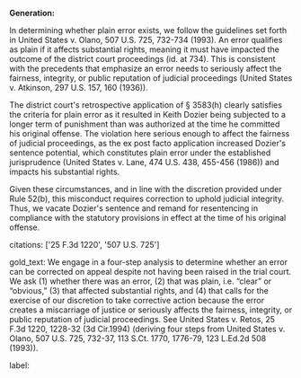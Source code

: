 **Generation:**

In determining whether plain error exists, we follow the guidelines set forth in United States v. Olano, 507 U.S. 725, 732-734 (1993). An error qualifies as plain if it affects substantial rights, meaning it must have impacted the outcome of the district court proceedings (id. at 734). This is consistent with the precedents that emphasize an error needs to seriously affect the fairness, integrity, or public reputation of judicial proceedings (United States v. Atkinson, 297 U.S. 157, 160 (1936)).

The district court's retrospective application of § 3583(h) clearly satisfies the criteria for plain error as it resulted in Keith Dozier being subjected to a longer term of punishment than was authorized at the time he committed his original offense. The violation here serious enough to affect the fairness of judicial proceedings, as the ex post facto application increased Dozier's sentence potential, which constitutes plain error under the established jurisprudence (United States v. Lane, 474 U.S. 438, 455-456 (1986)) and impacts his substantial rights.

Given these circumstances, and in line with the discretion provided under Rule 52(b), this misconduct requires correction to uphold judicial integrity. Thus, we vacate Dozier's sentence and remand for resentencing in compliance with the statutory provisions in effect at the time of his original offense.

citations: ['25 F.3d 1220', '507 U.S. 725']

gold_text: We engage in a four-step analysis to determine whether an error can be corrected on appeal despite not having been raised in the trial court. We ask (1) whether there was an error, (2) that was plain, i.e. “clear” or “obvious,” (3) that affected substantial rights, and (4) that calls for the exercise of our discretion to take corrective action because the error creates a miscarriage of justice or seriously affects the fairness, integrity, or public reputation of judicial proceedings. See United States v. Retos, 25 F.3d 1220, 1228-32 (3d Cir.1994) (deriving four steps from United States v. Olano, 507 U.S. 725, 732-37, 113 S.Ct. 1770, 1776-79, 123 L.Ed.2d 508 (1993)).

label: 